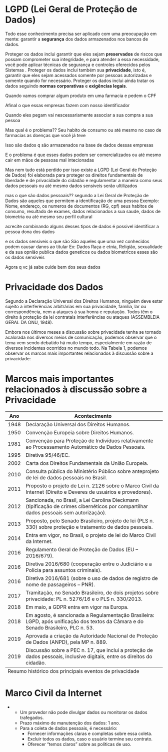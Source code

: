 
# LGPD (Lei Geral de Proteção de Dados)

Todo esse conhecimento precisa ser aplicado com uma preocupação em mente: garantir a <b>segurança</b> dos dados armazenados nos bancos de dados.


<p>
        Proteger os dados inclui garantir que eles sejam <b>preservados</b> de riscos que possam comprometer sua integridade, e para atender a essa necessidade, você pode aplicar técnicas de segurança e controles oferecidos pelos Sistemas . Proteger os dados inclui também sua <b>privacidade</b>, isto é, garantir que eles sejam acessados somente por pessoas autorizadas e somente quando for necessário. Proteger os dados inclui ainda tratar os dados seguindo <b>normas corporativas</b> e <b>exigências legais</b>.
      </p>

    
Quando vamos comprar algum produto em uma farmacia  e pedem o CPF

Afinal o que essas empresas fazem com nosso identificador 

Quando eles pegam vai nescessariamente associar a sua compra a sua pessoa

Mas qual é o problema?? 
Seu habito de consumo ou até mesmo no caso de farmacias as doenças que você já teve

Isso são dados q são armazenados na base de dados dessas empresas

E o problema é que esses dados podem ser comercializados ou até mesmo cair em mãos de pessoas mal intecionadas



Mas nem tudo está perdido por isso existe a LGPD (Lei Geral de Proteção de Dados) foi elaborada para proteger os direitos fundamentais de liberdade e de privacidade do cidadão e regulamentar a maneira como seus dados pessoais ou até mesmo dados sensiveis serão ultilizados

mas o que são dados pessoais?? segundo a Lei Geral de Proteção de Dados são aqueles que permitem a identificação de uma pessoa
Exemplo: Nome, endereço, os numeros de documentos (RG, cpf) seus habitos de consumo, resultado de exames, dados relacionados a sua saude, dados de biometria ou até mesmo seu perfil cultural

acrecite combinando alguns desses tipos de dados é possivel identificar a pessoa dona dos dados

e os dados sensiveis o que são 
São aqueles que uma vez conhecidos podem causar danos ao titular
Ex: Dados Raça e etnia, Religião, sexualidade e da sua opnião publica
dados geneticos ou dados biometricos
esses são os dados sensiveis


Agora q vc já sabe cuide bem dos seus dados


# Privacidade dos Dados


<p>
        Segundo a Declaração Universal dos Direitos Humanos, ninguém deve estar sujeito a interferências arbitrárias em sua privacidade, família, lar ou correspondência, nem a ataques à sua honra e reputação. Todos têm o direito à proteção da lei contratais interferências ou ataques (ASSEMBLEIA GERAL DA ONU, 1948).
      </p>


<p>
        Embora nos últimos meses a discussão sobre privacidade tenha se tornado acalorada nos diversos meios de comunicação, podemos observar que o tema vem sendo debatido há muito tempo, especialmente em razão de diversos incidentes ocorridos no mundo todo. Na Tabela 1, podemos observar os marcos mais importantes relacionados à discussão sobre a privacidade:
      </p>

# Marcos mais importantes relacionados à discussão sobre a Privacidade

<table class="on-table on-table-primary">
          <thead>
            <tr>
              <th>Ano</th>
              <th>Acontecimento</th>
            </tr>
          </thead>
          <tbody>
            <tr>
              <td>
                1948
              </td>
              <td>
                Declaração Universal dos Direitos Humanos.
              </td>
            </tr>
            <tr>
              <td>
                1950
              </td>
              <td>
                Convenção Europeia sobre Direitos Humanos.
              </td>
            </tr>
            <tr>
              <td>
                1981
              </td>
              <td>
                Convenção para Proteção de Indivíduos relativamente ao Processamento Automático de Dados Pessoais.
              </td>
            </tr>
            <tr>
              <td>
                1995
              </td>
              <td>
                Diretiva 95/46/EC.
              </td>
            </tr>
            <tr>
              <td>
                2002
              </td>
              <td>
                Carta dos Direitos Fundamentais da União Europeia.
              </td>
            </tr>
            <tr>
              <td>
                2010
              </td>
              <td>
                Consulta pública do Ministério Público sobre anteprojeto de lei de dados pessoais no Brasil.
              </td>
            </tr>
            <tr>
              <td>
                2011
              </td>
              <td>
                Proposto o projeto de Lei n. 2126 sobre o Marco Civil da Internet (Direito e Deveres de usuários e provedores).
              </td>
            </tr>
            <tr>
              <td>
                2012
              </td>
              <td>
                Sancionada, no Brasil, a Lei Carolina Dieckmann (tipificação de crimes cibernéticos por compartilhar dados pessoais sem autorização).
              </td>
            </tr>
            <tr>
              <td>
                2013
              </td>
              <td>
                Proposto, pelo Senado Brasileiro, projeto de lei (PLS n. 330) sobre proteção e tratamento de dados pessoais.
              </td>
            </tr>
            <tr>
              <td>
                2014
              </td>
              <td>
                Entra em vigor, no Brasil, o projeto de lei do Marco Civil da Internet.
              </td>
            </tr>
            <tr>
              <td>
                2016
              </td>
              <td>
                Regulamento Geral de Proteção de Dados (EU – 2016/679).
              </td>
            </tr>
            <tr>
              <td>
                2016
              </td>
              <td>
                Diretiva 2016/680 (cooperação entre o Judiciário e a Polícia para assuntos criminais).
              </td>
            </tr>
            <tr>
              <td>
                2016
              </td>
              <td>
                Diretiva 2016/681 (sobre o uso de dados de registro de nome de passageiros – PNR).
              </td>
            </tr>
            <tr>
              <td>
                2017
              </td>
              <td>
                Tramitação, no Senado Brasileiro, de dois projetos sobre privacidade: PL n. 5276/16 e o PLS n. 330/2013.
              </td>
            </tr>
            <tr>
              <td>
                2018
              </td>
              <td>
                Em maio, a GDPR entra em vigor na Europa.
              </td>
            </tr>
            <tr>
              <td>
                2018
              </td>
              <td>
                Em agosto, é sancionada a Regulamentação Brasileira: LGPD, após unificação dos textos da Câmara e do Senado Brasileiro, PLC n. 53.
              </td>
            </tr>
            <tr>
              <td>
                2019
              </td>
              <td>
                Aprovada a criação da Autoridade Nacional de Proteção de Dados (ANPD), pela MP n. 889.
              </td>
            </tr>
            <tr>
              <td>
                2019
              </td>
              <td>
                Discussão sobre a PEC n. 17, que inclui a proteção de dados pessoais, inclusive digitais, entre os direitos do cidadão.
              </td>
            </tr>
          </tbody>
          <tfoot>
            <tr>
              <td colspan="2">
                Resumo histórico dos principais eventos de privacidade
              </td>
            </tr>
          </tfoot>
        </table>


# Marco Civil da Internet 



<ul class="on-list">
        <li>
          <ul class="on-list">
            <li>
              Um provedor não pode divulgar dados ou monitorar os dados trafegados.
            </li>
            <li>
              Prazo máximo de manutenção dos dados: 1 ano.
            </li>
            <li>
              Para a coleta de dados pessoais, é necessário:<ul class="on-list">
                <li>
                  Fornecer informações claras e completas sobre essa coleta.
                </li>
                <li>
                  Excluir todos os dados, caso o usuário termine seu contrato.
                </li>
                <li>
                  Oferecer “temos claros” sobre as políticas de uso.
                </li>
              </ul>
            </li>
          </ul>
        </li>
      </ul>







